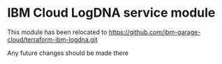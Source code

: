# IBM Cloud LogDNA service module

This module has been relocated to https://github.com/ibm-garage-cloud/terraform-ibm-logdna.git

Any future changes should be made there
